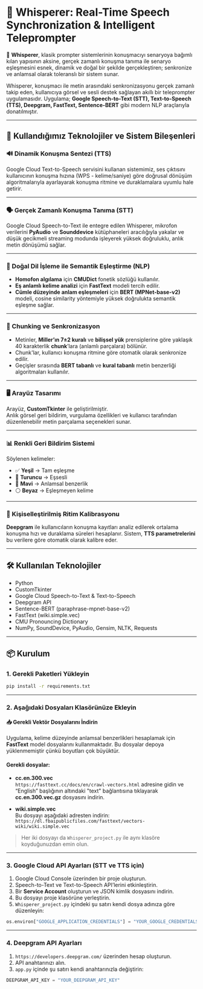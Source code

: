 # 📘 Whisperer: Real-Time Speech Synchronization & Intelligent Teleprompter

📌 **Whisperer**, klasik prompter sistemlerinin konuşmacıyı senaryoya bağımlı kılan yapısının aksine, gerçek zamanlı konuşma tanıma ile senaryo eşleşmesini esnek, dinamik ve doğal bir şekilde gerçekleştiren; senkronize ve anlamsal olarak toleranslı bir sistem sunar.

Whisperer, konuşmacı ile metin arasındaki senkronizasyonu gerçek zamanlı takip eden, kullanıcıya görsel ve sesli destek sağlayan akıllı bir teleprompter uygulamasıdır. Uygulama; **Google Speech-to-Text (STT), Text-to-Speech (TTS), Deepgram, FastText, Sentence-BERT** gibi modern NLP araçlarıyla donatılmıştır.

---

## 🧩 Kullandığımız Teknolojiler ve Sistem Bileşenleri

### 🔊 Dinamik Konuşma Sentezi (TTS)

Google Cloud Text-to-Speech servisini kullanan sistemimiz, ses çıktısını kullanıcının konuşma hızına (WPS - kelime/saniye) göre doğrusal dönüşüm algoritmalarıyla ayarlayarak konuşma ritmine ve duraklamalara uyumlu hale getirir.

---

### 🗣️ Gerçek Zamanlı Konuşma Tanıma (STT)

Google Cloud Speech-to-Text ile entegre edilen Whisperer, mikrofon verilerini **PyAudio** ve **Sounddevice** kütüphaneleri aracılığıyla yakalar ve düşük gecikmeli streaming modunda işleyerek yüksek doğruluklu, anlık metin dönüşümü sağlar.

---

### 🧠 Doğal Dil İşleme ile Semantik Eşleştirme (NLP)

- **Homofon algılama** için **CMUDict** fonetik sözlüğü kullanılır.  
- **Eş anlamlı kelime analizi** için **FastText** modeli tercih edilir.  
- **Cümle düzeyinde anlam eşleşmeleri** için **BERT (MPNet-base-v2)** modeli, cosine similarity yöntemiyle yüksek doğrulukta semantik eşleşme sağlar.

---

### 🧩 Chunking ve Senkronizasyon

- Metinler, **Miller’ın 7±2 kuralı** ve **bilişsel yük** prensiplerine göre yaklaşık 40 karakterlik **chunk**’lara (anlamlı parçalara) bölünür.
- Chunk'lar, kullanıcı konuşma ritmine göre otomatik olarak senkronize edilir.
- Geçişler sırasında **BERT tabanlı** ve **kural tabanlı** metin benzerliği algoritmaları kullanılır.

---

### 🖥️ Arayüz Tasarımı

Arayüz, **CustomTkinter** ile geliştirilmiştir.  
Anlık görsel geri bildirim, vurgulama özellikleri ve kullanıcı tarafından düzenlenebilir metin parçalama seçenekleri sunar.

---

### 📊 Renkli Geri Bildirim Sistemi

Söylenen kelimeler:

- ✅ **Yeşil** → Tam eşleşme  
- 🔶 **Turuncu** → Eşsesli  
- 🔵 **Mavi** → Anlamsal benzerlik  
- ⚪ **Beyaz** → Eşleşmeyen kelime  

---

### 🎵 Kişiselleştirilmiş Ritim Kalibrasyonu

**Deepgram** ile kullanıcıların konuşma kayıtları analiz edilerek ortalama konuşma hızı ve duraklama süreleri hesaplanır. Sistem, **TTS parametrelerini** bu verilere göre otomatik olarak kalibre eder.

---

## 🛠 Kullanılan Teknolojiler

- Python  
- CustomTkinter  
- Google Cloud Speech-to-Text & Text-to-Speech  
- Deepgram API  
- Sentence-BERT (paraphrase-mpnet-base-v2)  
- FastText (wiki.simple.vec)  
- CMU Pronouncing Dictionary  
- NumPy, SoundDevice, PyAudio, Gensim, NLTK, Requests  

---

## 📦 Kurulum

### 1. Gerekli Paketleri Yükleyin

```bash
pip install -r requirements.txt
```

---

### 2. Aşağıdaki Dosyaları Klasörünüze Ekleyin

#### 📥 Gerekli Vektör Dosyalarını İndirin

Uygulama, kelime düzeyinde anlamsal benzerlikleri hesaplamak için **FastText** model dosyalarını kullanmaktadır. Bu dosyalar depoya yüklenmemiştir çünkü boyutları çok büyüktür.

#### Gerekli dosyalar:

- **cc.en.300.vec**  
  `https://fasttext.cc/docs/en/crawl-vectors.html` adresine gidin ve “English” başlığının altındaki "text" bağlantısına tıklayarak **cc.en.300.vec.gz** dosyasını indirin.

- **wiki.simple.vec**  
  Bu dosyayı aşağıdaki adresten indirin:  
  `https://dl.fbaipublicfiles.com/fasttext/vectors-wiki/wiki.simple.vec`

> Her iki dosyayı da `Whisperer_project.py` ile aynı klasöre koyduğunuzdan emin olun.

---

### 3. Google Cloud API Ayarları (STT ve TTS için)

1. Google Cloud Console üzerinden bir proje oluşturun.  
2. Speech-to-Text ve Text-to-Speech API’lerini etkinleştirin.  
3. Bir **Service Account** oluşturun ve JSON kimlik dosyasını indirin.  
4. Bu dosyayı proje klasörüne yerleştirin.  
5. `Whisperer_project.py` içindeki şu satırı kendi dosya adınıza göre düzenleyin:

```python
os.environ["GOOGLE_APPLICATION_CREDENTIALS"] = "YOUR_GOOGLE_CREDENTIALS_JSON_PATH.json"
```

---

### 4. Deepgram API Ayarları

1. `https://developers.deepgram.com/` üzerinden hesap oluşturun.  
2. API anahtarınızı alın.  
3. `app.py` içinde şu satırı kendi anahtarınızla değiştirin:

```python
DEEPGRAM_API_KEY = "YOUR_DEEPGRAM_API_KEY"
```
